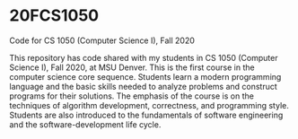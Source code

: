 # 20FCS1050
Code for CS 1050 (Computer Science I), Fall 2020 

This repository has code shared with my students in CS 1050 (Computer Science I), Fall 2020, at MSU Denver. This is the first course in the computer science core sequence.  Students learn a modern programming language and the basic skills needed to analyze problems and construct programs for their solutions.  The emphasis of the course is on the techniques of algorithm development, correctness, and programming style.  Students are also introduced to the fundamentals of software engineering and the software-development life cycle.
